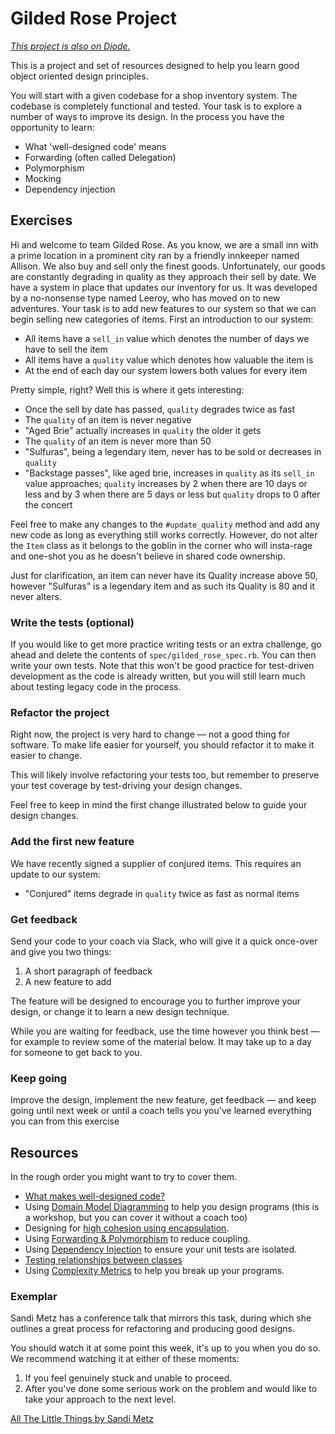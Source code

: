 # Gilded Rose Project

*[This project is also on Diode.](https://diode.makersacademy.com/students/neoeno/projects/1732)*

This is a project and set of resources designed to help you learn good object
oriented design principles.

You will start with a given codebase for a shop inventory system. The codebase
is completely functional and tested. Your task is to explore a number of ways
to improve its design. In the process you have the opportunity to learn:

* What 'well-designed code' means
* Forwarding (often called Delegation)
* Polymorphism
* Mocking
* Dependency injection

## Exercises

Hi and welcome to team Gilded Rose. As you know, we are a small inn with a prime
location in a prominent city ran by a friendly innkeeper named Allison. We also
buy and sell only the finest goods. Unfortunately, our goods are constantly
degrading in quality as they approach their sell by date. We have a system in
place that updates our inventory for us. It was developed by a no-nonsense type
named Leeroy, who has moved on to new adventures. Your task is to add new
features to our system so that we can begin selling new categories of items.
First an introduction to our system:

* All items have a `sell_in` value which denotes the number of days we have to sell
  the item
* All items have a `quality` value which denotes how valuable the item is
* At the end of each day our system lowers both values for every item

Pretty simple, right? Well this is where it gets interesting:

* Once the sell by date has passed, `quality` degrades twice as fast
* The `quality` of an item is never negative
* "Aged Brie" actually increases in `quality` the older it gets
* The `quality` of an item is never more than 50
* "Sulfuras", being a legendary item, never has to be sold or decreases in
  `quality`
* "Backstage passes", like aged brie, increases in `quality` as its `sell_in` value approaches; `quality` increases by 2 when there are 10 days or less and by 3 when there are 5 days or less but `quality` drops to 0 after the concert

Feel free to make any changes to the `#update_quality` method and add any new
code as long as everything still works correctly. However, do not alter the
`Item` class as it belongs to the goblin in the corner who will insta-rage and
one-shot you as he doesn't believe in shared code ownership.

Just for clarification, an item can never have its Quality increase above 50,
however "Sulfuras" is a legendary item and as such its Quality is 80 and it
never alters.

### Write the tests (optional)

If you would like to get more practice writing tests or an extra challenge, go
ahead and delete the contents of `spec/gilded_rose_spec.rb`. You can then write
your own tests. Note that this won't be good practice for test-driven
development as the code is already written, but you will still learn much about
testing legacy code in the process.

### Refactor the project

Right now, the project is very hard to change — not a good thing for software.
To make life easier for yourself, you should refactor it to make it easier to
change.

This will likely involve refactoring your tests too, but remember to preserve
your test coverage by test-driving your design changes.

Feel free to keep in mind the first change illustrated below to guide your
design changes.

### Add the first new feature

We have recently signed a supplier of conjured items. This requires an update to
our system:

* "Conjured" items degrade in `quality` twice as fast as normal items

### Get feedback

Send your code to your coach via Slack, who will give it a quick once-over and
give you two things:

1. A short paragraph of feedback
2. A new feature to add

The feature will be designed to encourage you to further improve your design,
or change it to learn a new design technique.

While you are waiting for feedback, use the time however you think best — for
example to review some of the material below. It may take up to a day for
someone to get back to you.

### Keep going

Improve the design, implement the new feature, get feedback — and keep going
until next week or until a coach tells you you've learned everything you can
from this exercise

## Resources

In the rough order you might want to try to cover them.

* [What makes well-designed code?](https://github.com/makersacademy/course/blob/master/pills/what_makes_well_designed_code.md)
* Using [Domain Model Diagramming](https://github.com/makersacademy/skills-workshops/tree/master/week-2/domain_model_diagramming) to help you design programs (this is a workshop, but you can cover it without a coach too)
* Designing for [high cohesion using encapsulation](https://github.com/makersacademy/skills-workshops/blob/master/practicals/object_oriented_design/encapsulation.md).
* Using [Forwarding & Polymorphism](https://github.com/makersacademy/skills-workshops/blob/master/practicals/object_oriented_design/oo_relationships.md) to reduce coupling.
* Using [Dependency Injection](https://github.com/makersacademy/skills-workshops/blob/master/practicals/object_oriented_design/dependency_injection.md) to ensure your unit tests are isolated.
* [Testing relationships between classes](https://github.com/makersacademy/skills-workshops/blob/master/practicals/object_oriented_design/testing_relationships.md)
* Using [Complexity Metrics](https://github.com/makersacademy/skills-workshops/blob/master/practicals/quality/complexity_metrics.md) to help you break up your programs.

### Exemplar

Sandi Metz has a conference talk that mirrors this task, during which she outlines a great process for refactoring and producing good designs.

You should watch it at some point this week, it's up to you when you do so. We recommend watching it at either of these moments:

1. If you feel genuinely stuck and unable to proceed.
2. After you've done some serious work on the problem and would like to take your approach to the next level.

[All The Little Things by Sandi Metz](https://www.youtube.com/watch?v=8bZh5LMaSmE)
